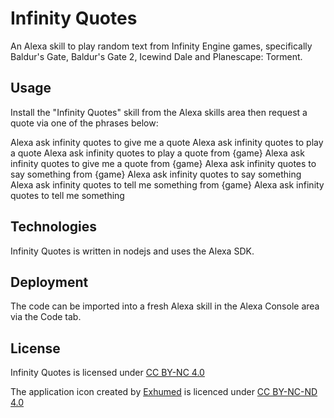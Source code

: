 # Infinity Quotes

An Alexa skill to play random text from Infinity Engine games, specifically Baldur's Gate, Baldur's Gate 2, Icewind Dale and Planescape: Torment.


## Usage

Install the "Infinity Quotes" skill from the Alexa skills area then request a quote via one of the phrases below:

Alexa ask infinity quotes to give me a quote
Alexa ask infinity quotes to play a quote
Alexa ask infinity quotes to play a quote from {game}
Alexa ask infinity quotes to give me a quote from {game}
Alexa ask infinity quotes to say something from {game}
Alexa ask infinity quotes to say something
Alexa ask infinity quotes to tell me something from {game}
Alexa ask infinity quotes to tell me something


## Technologies

Infinity Quotes is written in nodejs and uses the Alexa SDK.


## Deployment

The code can be imported into a fresh Alexa skill in the Alexa Console area via the Code tab.


## License

Infinity Quotes  is licensed under [CC BY-NC 4.0](https://creativecommons.org/licenses/by-nc/4.0/)

The application icon created by [Exhumed](https://iconarchive.com/show/mega-games-pack-25-icons-by-3xhumed/Baldur-s-Gate-1-icon.html) is licenced under [CC BY-NC-ND 4.0](https://creativecommons.org/licenses/by-nc-nd/4.0/)